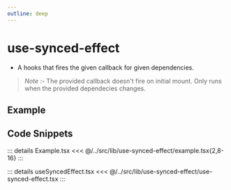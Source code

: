 ```yaml
---
outline: deep
---
```

# use-synced-effect

- A hooks that fires the given callback for given dependencies.
> *Note* :- The provided callback doesn't fire on initial mount. Only runs when the provided dependecies changes.


## Example


<div ref="el" />

<script setup>
import { createElement } from 'react'
import { createRoot } from 'react-dom/client'
import { ref, onMounted } from 'vue'
import Example from '../../src/lib/use-synced-effect/example'
import useSyncedEffect from '../../src/lib/use-synced-effect/use-synced-effect'

const el = ref()
onMounted(() => {
   const root = createRoot(el.value)
   root.render(createElement(Example, {}, null))
})
</script>

## Code Snippets

::: details Example.tsx
<<< @/../src/lib/use-synced-effect/example.tsx{2,8-16}
:::

::: details useSyncedEffect.tsx
<<< @/../src/lib/use-synced-effect/use-synced-effect.tsx
:::
